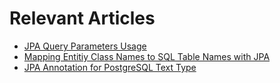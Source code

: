 # Relevant Articles

- [JPA Query Parameters Usage](http://www.baeldung.com/jpa-query-parameters-usage)
- [Mapping Entitiy Class Names to SQL Table Names with JPA](https://www.baeldung.com/jpa-entity-table-names)
- [JPA Annotation for PostgreSQL Text Type](http://inprogress.baeldung.com/?p=163216&preview=true)
